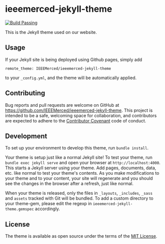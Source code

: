 # ieeemerced-jekyll-theme
[![Build Passing](https://github.com/IEEEMerced/ieeemerced-jekyll-theme/actions/workflows/build.yml/badge.svg?branch=staging)](https://github.com/IEEEMerced/ieeemerced-jekyll-theme/actions/workflows/build.yml)

This is the Jekyll theme used on our website.

## Usage

If your Jekyll site is being deployed using Github pages, simply add

```
remote_theme: IEEEMerced/ieeemerced-jekyll-theme
```

to your `_config.yml`, and the theme will be automatically applied.

## Contributing

Bug reports and pull requests are welcome on GitHub at https://github.com/IEEEMerced/ieeemerced-jekyll-theme. This project is intended to be a safe, welcoming space for collaboration, and contributors are expected to adhere to the [Contributor Covenant](https://www.contributor-covenant.org/) code of conduct.

## Development

To set up your environment to develop this theme, run `bundle install`.

Your theme is setup just like a normal Jekyll site! To test your theme, run `bundle exec jekyll serve` and open your browser at `http://localhost:4000`. This starts a Jekyll server using your theme. Add pages, documents, data, etc. like normal to test your theme's contents. As you make modifications to your theme and to your content, your site will regenerate and you should see the changes in the browser after a refresh, just like normal.

When your theme is released, only the files in `_layouts`, `_includes`, `_sass` and `assets` tracked with Git will be bundled.
To add a custom directory to your theme-gem, please edit the regexp in `ieeemerced-jekyll-theme.gemspec` accordingly.

## License

The theme is available as open source under the terms of the [MIT License](https://opensource.org/licenses/MIT).
